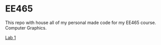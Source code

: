 # EE465

This repo with house all of my personal made code for my EE465 course. Computer Graphics.

[Lab 1](Lab%201/lab1.html)
